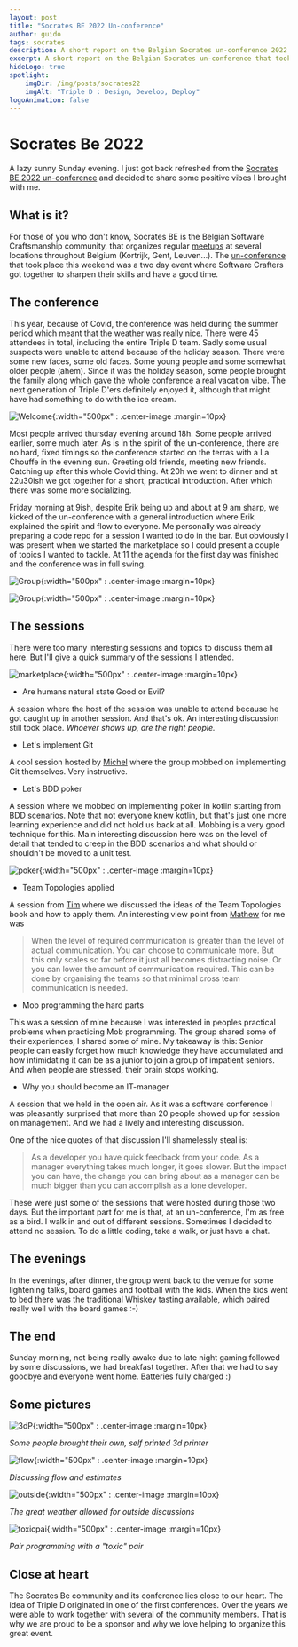 ```yaml
---
layout: post
title: "Socrates BE 2022 Un-conference"
author: guido
tags: socrates
description: A short report on the Belgian Socrates un-conference 2022
excerpt: A short report on the Belgian Socrates un-conference that took place on 7-10 july 2022 in La Roche en Ardenne, Belgium
hideLogo: true
spotlight:
    imgDir: /img/posts/socrates22
    imgAlt: "Triple D : Design, Develop, Deploy"
logoAnimation: false
---
```


# Socrates Be 2022

A lazy sunny Sunday evening. I just got back refreshed from the [Socrates BE 2022 un-conference](https://socratesbe.org) and decided to share some positive vibes I brought with me.

## What is it?

For those of you who don't know, Socrates BE is the Belgian Software Craftsmanship community, that
organizes regular [meetups](https://www.meetup.com/socratesbe/) at several locations throughout Belgium (Kortrijk, Gent, Leuven...).
The [un-conference](https://en.wikipedia.org/wiki/Unconference) that took place this weekend was a two day event
where Software Crafters got together to sharpen their skills and have a good time.

## The conference

This year, because of Covid, the conference was held during the summer period which meant that the weather was really nice.
There were 45 attendees in total, including the entire Triple D team. Sadly some usual suspects were unable to attend because of the holiday season.
There were some new faces, some old faces. Some young people and some somewhat older people (ahem).
Since it was the holiday season, some people brought the family along which gave the whole conference a real vacation vibe. The next generation of Triple D'ers definitely enjoyed it, although that might have had something to do with the ice cream.

![Welcome](/img/posts/socrates22/welcome.jpeg){:width="500px" : .center-image :margin=10px}

Most people arrived thursday evening around 18h. Some people arrived earlier, some much later. As is in the spirit of
the un-conference, there are no hard, fixed timings so the conference started on the terras with a La Chouffe in the
evening sun. Greeting old friends, meeting new friends. Catching up after this whole Covid thing. At 20h we went to
dinner and at 22u30ish we got together for a short, practical introduction. After which there was some more socializing.

Friday morning at 9ish, despite Erik being up and about at 9 am sharp, we kicked of the un-conference with a general
introduction where Erik explained the spirit and flow to everyone. Me personally was already preparing a code repo for a
session I wanted to do in the bar. But obviously I was present when we started the marketplace so I could present a couple of 
topics I wanted to tackle. At 11 the agenda for the first day was finished and the conference was in full swing.

![Group](/img/posts/socrates22/group1.jpg){:width="500px" : .center-image :margin=10px}

![Group](/img/posts/socrates22/group2.jpg){:width="500px" : .center-image :margin=10px}

## The sessions

There were too many interesting sessions and topics to discuss them all here. But I'll give a quick summary of the
sessions I attended.

![marketplace](/img/posts/socrates22/marketplace1.jpg){:width="500px" : .center-image :margin=10px}

+ Are humans natural state Good or Evil?

A session where the host of the session was unable to attend because he got caught up in another session. And that's ok.
An interesting discussion still took place. *Whoever shows up, are the right people.*

+ Let's implement Git

A cool session hosted by [Michel](https://twitter.com/michelgrootjans) where the group mobbed on implementing Git themselves.
Very instructive.

+ Let's BDD poker

A session where we mobbed on implementing poker in kotlin starting from BDD scenarios. Note that not everyone
knew kotlin, but that's just one more learning experience and did not hold us back at all. Mobbing is a very good
technique for this. Main interesting discussion here was on the level of detail that tended to creep in the BDD scenarios and
what should or shouldn't be moved to a unit test.

![poker](/img/posts/socrates22/poker.jpg){:width="500px" : .center-image :margin=10px}

+ Team Topologies applied

A session from [Tim](https://twitter.com/TimSchraepen) where we discussed the ideas of the Team Topologies book and how
to apply them. An interesting view point from [Mathew](https://www.linkedin.com/in/bnathyuw/) for me was

> When the level of required communication is greater than the level of actual communication. You can choose to
> communicate more. But this only scales so far before it just all becomes distracting noise. Or you can lower the amount
> of communication required. This can be done by organising the teams so that minimal cross team communication is needed.

+ Mob programming the hard parts

This was a session of mine because I was interested in peoples practical problems when practicing Mob programming. The
group shared some of their experiences, I shared some of mine.
My takeaway is this: Senior people can easily forget how much knowledge they have accumulated and how intimidating it can
be as a junior to join a group of impatient seniors. And when people are stressed, their brain stops working.

+ Why you should become an IT-manager

A session that we held in the open air. As it was a software conference I was pleasantly surprised that more
than 20 people showed up for session on management. And we had a lively and interesting discussion.

One of the nice quotes of that discussion I'll shamelessly steal is:

> As a developer you have quick feedback from your code. As a manager everything takes much longer, it goes slower.
> But the impact you can have, the change you can bring about as a manager can be much bigger than you can accomplish as
> a lone developer.


These were just some of the sessions that were hosted during those two days. But the important part for me is that, at
an un-conference, I'm as free as a bird. I walk in and out of different sessions. Sometimes I decided to attend no
session. To do a little coding, take a walk, or just have a chat.

## The evenings

In the evenings, after dinner, the group went back to the venue for some lightening talks, board games and football with
the kids. When the kids went to bed there was the traditional Whiskey tasting available, which paired really well with the
board games :-)

## The end

Sunday morning, not being really awake due to late night gaming followed by some discussions, we had breakfast together.
After that we had to say goodbye and everyone went home. Batteries fully charged :) 

## Some pictures

![3dP](/img/posts/socrates22/3dprinter.jpeg){:width="500px" : .center-image :margin=10px}

*Some people brought their own, self printed 3d printer*

![flow](/img/posts/socrates22/flow.jpg){:width="500px" : .center-image :margin=10px}

*Discussing flow and estimates*

![outside](/img/posts/socrates22/outside.jpg){:width="500px" : .center-image :margin=10px}

*The great weather allowed for outside discussions*

![toxicpai](/img/posts/socrates22/toxicpair.jpg){:width="500px" : .center-image :margin=10px}

*Pair programming with a "toxic" pair*

## Close at heart

The Socrates Be community and its conference lies close to our heart. The idea of Triple D originated in one of the first conferences.
Over the years we were able to work together with several of the community members. That is why we are proud to be a sponsor and why we love helping to organize this great event.











